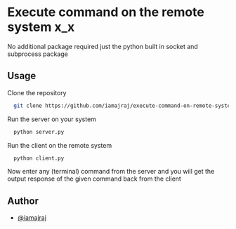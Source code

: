 # Execute command on the remote system x_x

No additional package required just the python built in socket and subprocess package
## Usage
Clone the repository

```bash
  git clone https://github.com/iamajraj/execute-command-on-remote-system-script
```

Run the server on your system

```bash
  python server.py
```

Run the client on the remote system

```bash
  python client.py
```

Now enter any (terminal) command from the server and you will get the output response of the given command back from the client
## Author

- [@iamajraj](https://www.github.com/iamajraj)

